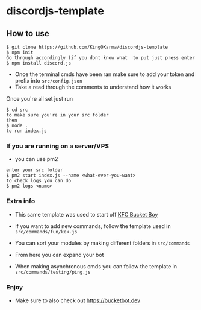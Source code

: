 # discordjs-template

## How to use

```
$ git clone https://github.com/KingOKarma/discordjs-template
$ npm init
Go through accordingly (if you dont know what  to put just press enter
$ npm install discord.js
```
- Once the terminal cmds have been ran make sure to add your token and prefix into `src/config.json`
- Take a read through the comments to understand how it works

Once you're all set just run
```
$ cd src
to make sure you're in your src folder
then
$ node .
to run index.js
```

### If you are running on a server/VPS
- you can use pm2
```
enter your src folder
$ pm2 start index.js --name <what-ever-you-want>
to check logs you can do 
$ pm2 logs <name>
```

### Extra info
- This same template was used to start off [KFC Bucket Boy](https://github.com/KingOKarma/KFCBoy)

- If you want to add new commands, follow the template used in `src/commands/fun/kek.js`

- You can sort your modules by making different folders in `src/commands`

- From here you can expand your bot

- When making asynchronous cmds you can follow the template in `src/commands/testing/ping.js`


### Enjoy
- Make sure to also check out https://bucketbot.dev


